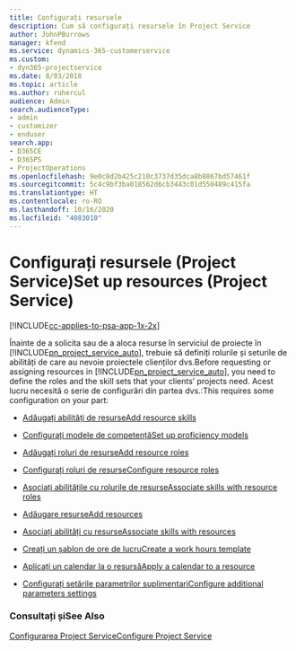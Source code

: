```yaml
---
title: Configurați resursele
description: Cum să configurați resursele în Project Service
author: JohnPBurrows
manager: kfend
ms.service: dynamics-365-customerservice
ms.custom:
- dyn365-projectservice
ms.date: 8/03/2018
ms.topic: article
ms.author: ruhercul
audience: Admin
search.audienceType:
- admin
- customizer
- enduser
search.app:
- D365CE
- D365PS
- ProjectOperations
ms.openlocfilehash: 9e0c8d2b425c210c3737d35dca8b8867bd57461f
ms.sourcegitcommit: 5c4c9bf3ba018562d6cb3443c01d550489c415fa
ms.translationtype: HT
ms.contentlocale: ro-RO
ms.lasthandoff: 10/16/2020
ms.locfileid: "4083010"
---
```

# <a name="set-up-resources-project-service"></a><span data-ttu-id="3f1ff-103">Configurați resursele (Project Service)</span><span class="sxs-lookup"><span data-stu-id="3f1ff-103">Set up resources (Project Service)</span></span>

[!INCLUDE[cc-applies-to-psa-app-1x-2x](../includes/cc-applies-to-psa-app-1x-2x.md)]

<span data-ttu-id="3f1ff-104">Înainte de a solicita sau de a aloca resurse în serviciul de proiecte în [!INCLUDE[pn_project_service_auto](../includes/pn-project-service-auto.md)], trebuie să definiți rolurile și seturile de abilități de care au nevoie proiectele clienților dvs.</span><span class="sxs-lookup"><span data-stu-id="3f1ff-104">Before requesting or assigning resources in [!INCLUDE[pn_project_service_auto](../includes/pn-project-service-auto.md)], you need to define the roles and the skill sets that your clients’ projects need.</span></span> <span data-ttu-id="3f1ff-105">Acest lucru necesită o serie de configurări din partea dvs.:</span><span class="sxs-lookup"><span data-stu-id="3f1ff-105">This requires some configuration on your part:</span></span>  
  
-   [<span data-ttu-id="3f1ff-106">Adăugați abilități de resurse</span><span class="sxs-lookup"><span data-stu-id="3f1ff-106">Add resource skills</span></span>](../psa/add-resource-skills.md)  
  
-   [<span data-ttu-id="3f1ff-107">Configurați modele de competență</span><span class="sxs-lookup"><span data-stu-id="3f1ff-107">Set up proficiency models</span></span>](../psa/set-up-proficiency-models.md)  
  
-   [<span data-ttu-id="3f1ff-108">Adăugați roluri de resurse</span><span class="sxs-lookup"><span data-stu-id="3f1ff-108">Add resource roles</span></span>](../psa/add-resource-roles.md)  
  
-   [<span data-ttu-id="3f1ff-109">Configurați roluri de resurse</span><span class="sxs-lookup"><span data-stu-id="3f1ff-109">Configure resource roles</span></span>](../psa/configure-resource-roles.md)  
  
-   [<span data-ttu-id="3f1ff-110">Asociați abilitățile cu rolurile de resurse</span><span class="sxs-lookup"><span data-stu-id="3f1ff-110">Associate skills with resource roles</span></span>](../psa/associate-skills-with-resource-roles.md)  
  
-   [<span data-ttu-id="3f1ff-111">Adăugare resurse</span><span class="sxs-lookup"><span data-stu-id="3f1ff-111">Add resources</span></span>](../psa/add-resources.md)  
  
-   [<span data-ttu-id="3f1ff-112">Asociați abilități cu resurse</span><span class="sxs-lookup"><span data-stu-id="3f1ff-112">Associate skills with resources</span></span>](../psa/associate-skills-with-resources.md)  
  
-   [<span data-ttu-id="3f1ff-113">Creați un șablon de ore de lucru</span><span class="sxs-lookup"><span data-stu-id="3f1ff-113">Create a work hours template</span></span>](../psa/create-work-hours-template.md)  
  
-   [<span data-ttu-id="3f1ff-114">Aplicați un calendar la o resursă</span><span class="sxs-lookup"><span data-stu-id="3f1ff-114">Apply a calendar to a resource</span></span>](../psa/apply-calendar-resource.md)  
  
-   [<span data-ttu-id="3f1ff-115">Configurați setările parametrilor suplimentari</span><span class="sxs-lookup"><span data-stu-id="3f1ff-115">Configure additional parameters settings</span></span>](../psa/configure-additional-parameters-settings.md)  
  
### <a name="see-also"></a><span data-ttu-id="3f1ff-116">Consultați și</span><span class="sxs-lookup"><span data-stu-id="3f1ff-116">See Also</span></span>  
 [<span data-ttu-id="3f1ff-117">Configurarea Project Service</span><span class="sxs-lookup"><span data-stu-id="3f1ff-117">Configure Project Service</span></span>](../psa/configure.md)
